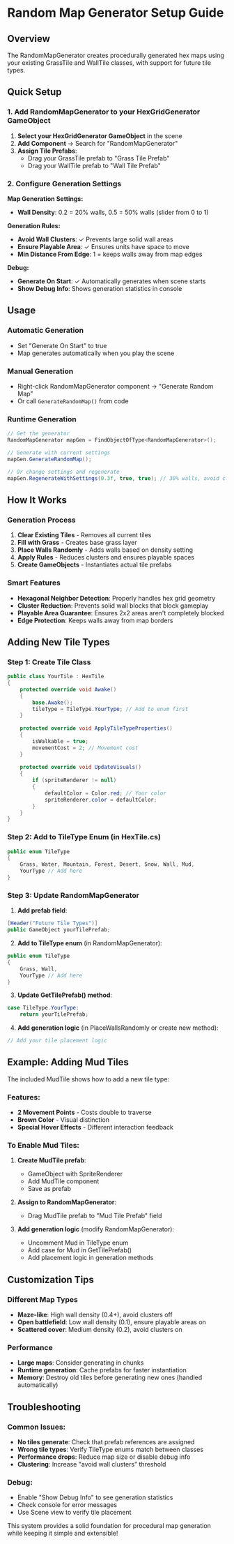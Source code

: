 # Random Map Generator Setup Guide

## Overview
The RandomMapGenerator creates procedurally generated hex maps using your existing GrassTile and WallTile classes, with support for future tile types.

## Quick Setup

### 1. Add RandomMapGenerator to your HexGridGenerator GameObject

1. **Select your HexGridGenerator GameObject** in the scene
2. **Add Component** → Search for "RandomMapGenerator"
3. **Assign Tile Prefabs**:
   - Drag your GrassTile prefab to "Grass Tile Prefab" 
   - Drag your WallTile prefab to "Wall Tile Prefab"

### 2. Configure Generation Settings

**Map Generation Settings:**
- **Wall Density**: 0.2 = 20% walls, 0.5 = 50% walls (slider from 0 to 1)

**Generation Rules:**
- **Avoid Wall Clusters**: ✓ Prevents large solid wall areas
- **Ensure Playable Area**: ✓ Ensures units have space to move
- **Min Distance From Edge**: 1 = keeps walls away from map edges

**Debug:**
- **Generate On Start**: ✓ Automatically generates when scene starts
- **Show Debug Info**: Shows generation statistics in console

## Usage

### Automatic Generation
- Set "Generate On Start" to true
- Map generates automatically when you play the scene

### Manual Generation
- Right-click RandomMapGenerator component → "Generate Random Map"
- Or call `GenerateRandomMap()` from code

### Runtime Generation
```csharp
// Get the generator
RandomMapGenerator mapGen = FindObjectOfType<RandomMapGenerator>();

// Generate with current settings
mapGen.GenerateRandomMap();

// Or change settings and regenerate
mapGen.RegenerateWithSettings(0.3f, true, true); // 30% walls, avoid clusters, ensure playable areas
```

## How It Works

### Generation Process
1. **Clear Existing Tiles** - Removes all current tiles
2. **Fill with Grass** - Creates base grass layer
3. **Place Walls Randomly** - Adds walls based on density setting
4. **Apply Rules** - Reduces clusters and ensures playable spaces
5. **Create GameObjects** - Instantiates actual tile prefabs

### Smart Features
- **Hexagonal Neighbor Detection**: Properly handles hex grid geometry
- **Cluster Reduction**: Prevents solid wall blocks that block gameplay
- **Playable Area Guarantee**: Ensures 2x2 areas aren't completely blocked
- **Edge Protection**: Keeps walls away from map borders

## Adding New Tile Types

### Step 1: Create Tile Class
```csharp
public class YourTile : HexTile
{
    protected override void Awake()
    {
        base.Awake();
        tileType = TileType.YourType; // Add to enum first
    }
    
    protected override void ApplyTileTypeProperties()
    {
        isWalkable = true;
        movementCost = 2; // Movement cost
    }
    
    protected override void UpdateVisuals()
    {
        if (spriteRenderer != null)
        {
            defaultColor = Color.red; // Your color
            spriteRenderer.color = defaultColor;
        }
    }
}
```

### Step 2: Add to TileType Enum (in HexTile.cs)
```csharp
public enum TileType
{
    Grass, Water, Mountain, Forest, Desert, Snow, Wall, Mud,
    YourType // Add here
}
```

### Step 3: Update RandomMapGenerator
1. **Add prefab field**:
```csharp
[Header("Future Tile Types")]
public GameObject yourTilePrefab;
```

2. **Add to TileType enum** (in RandomMapGenerator):
```csharp
public enum TileType
{
    Grass, Wall,
    YourType // Add here
}
```

3. **Update GetTilePrefab() method**:
```csharp
case TileType.YourType:
    return yourTilePrefab;
```

4. **Add generation logic** (in PlaceWallsRandomly or create new method):
```csharp
// Add your tile placement logic
```

## Example: Adding Mud Tiles

The included MudTile shows how to add a new tile type:

### Features:
- **2 Movement Points** - Costs double to traverse
- **Brown Color** - Visual distinction
- **Special Hover Effects** - Different interaction feedback

### To Enable Mud Tiles:
1. **Create MudTile prefab**:
   - GameObject with SpriteRenderer
   - Add MudTile component
   - Save as prefab

2. **Assign to RandomMapGenerator**:
   - Drag MudTile prefab to "Mud Tile Prefab" field

3. **Add generation logic** (modify RandomMapGenerator):
   - Uncomment Mud in TileType enum
   - Add case for Mud in GetTilePrefab()
   - Add placement logic in generation methods

## Customization Tips

### Different Map Types
- **Maze-like**: High wall density (0.4+), avoid clusters off
- **Open battlefield**: Low wall density (0.1), ensure playable areas on
- **Scattered cover**: Medium density (0.2), avoid clusters on

### Performance
- **Large maps**: Consider generating in chunks
- **Runtime generation**: Cache prefabs for faster instantiation
- **Memory**: Destroy old tiles before generating new ones (handled automatically)

## Troubleshooting

### Common Issues:
- **No tiles generate**: Check that prefab references are assigned
- **Wrong tile types**: Verify TileType enums match between classes
- **Performance drops**: Reduce map size or disable debug info
- **Clustering**: Increase "avoid wall clusters" threshold

### Debug:
- Enable "Show Debug Info" to see generation statistics
- Check console for error messages
- Use Scene view to verify tile placement

This system provides a solid foundation for procedural map generation while keeping it simple and extensible! 